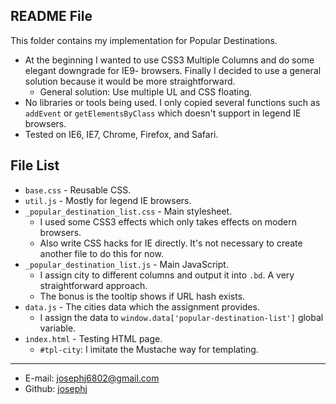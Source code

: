 README File
-----------

This folder contains my implementation for Popular Destinations.

* At the beginning I wanted to use CSS3 Multiple Columns and do some elegant downgrade for IE9- browsers. Finally I decided to use a general solution because it would be more straightforward.
    * General solution: Use multiple UL and CSS floating.
* No libraries or tools being used. I only copied several functions such as `addEvent` or `getElementsByClass` which doesn't support in legend IE browsers.
* Tested on IE6, IE7, Chrome, Firefox, and Safari.

## File List

* `base.css` - Reusable CSS.
* `util.js` - Mostly for legend IE browsers.
* `_popular_destination_list.css` - Main stylesheet.
    * I used some CSS3 effects which only takes effects on modern browsers.
    * Also write CSS hacks for IE directly. It's not necessary to create another file to do this for now.
* `_popular_destination_list.js` - Main JavaScript.
    * I assign city to different columns and output it into `.bd`. A very straightforward approach.
    * The bonus is the tooltip shows if URL hash exists.
* `data.js` - The cities data which the assignment provides.
    * I assign the data to `window.data['popular-destination-list']` global variable.
* `index.html` - Testing HTML page.
    * `#tpl-city`: I imitate the Mustache way for templating.

---
- E-mail: [josephj6802@gmail.com](mailto:josephj6802@gmail.com)
- Github: [josephj](http://github.com/josephj)

